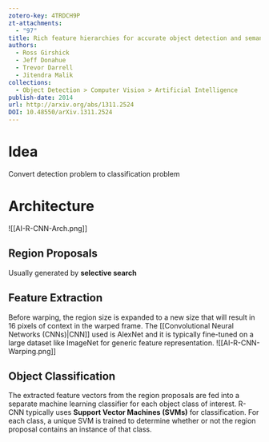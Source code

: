 ```yaml
---
zotero-key: 4TRDCH9P
zt-attachments:
  - "97"
title: Rich feature hierarchies for accurate object detection and semantic segmentation
authors:
  - Ross Girshick
  - Jeff Donahue
  - Trevor Darrell
  - Jitendra Malik
collections:
  - Object Detection > Computer Vision > Artificial Intelligence
publish-date: 2014
url: http://arxiv.org/abs/1311.2524
DOI: 10.48550/arXiv.1311.2524
---
```

# Idea
Convert detection problem to classification problem
# Architecture
![[AI-R-CNN-Arch.png]]
## Region Proposals
Usually generated by **selective search**
## Feature Extraction
Before warping, the region size is expanded to a new size that will result in $16$ pixels of context in the warped frame. The [[Convolutional Neural Networks (CNNs)|CNN]] used is AlexNet and it is typically fine-tuned on a large dataset like ImageNet for generic feature representation.
![[AI-R-CNN-Warping.png]]
## Object Classification
The extracted feature vectors from the region proposals are fed into a separate machine learning classifier for each object class of interest. R-CNN typically uses **Support Vector Machines (SVMs)** for classification. For each class, a unique SVM is trained to determine whether or not the region proposal contains an instance of that class.
